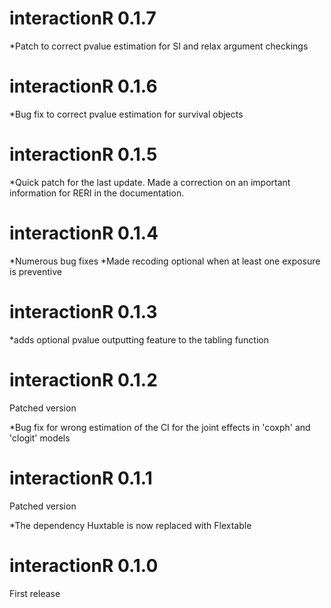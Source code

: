 interactionR 0.1.7
==================

*Patch to correct pvalue estimation for SI and relax argument checkings

interactionR 0.1.6
==================

*Bug fix to correct pvalue estimation for survival objects 

interactionR 0.1.5
==================

*Quick patch for the last update. Made a correction on an important information for RERI in the documentation.

interactionR 0.1.4
==================

*Numerous bug fixes
*Made recoding optional when at least one exposure is preventive

interactionR 0.1.3
==================

*adds optional pvalue outputting feature to the tabling function

interactionR 0.1.2
==================
Patched version

*Bug fix for wrong estimation of the CI for the joint effects in 'coxph' and 'clogit' models

interactionR 0.1.1
==================
Patched version

*The dependency Huxtable is now replaced with Flextable


interactionR 0.1.0
==================

First release
